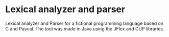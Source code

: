 Lexical analyzer and parser
===========================

Lexical analyzer and Parser for a fictional programming language based on C and Pascal. The tool was made in Java using the JFlex and CUP libraries.
